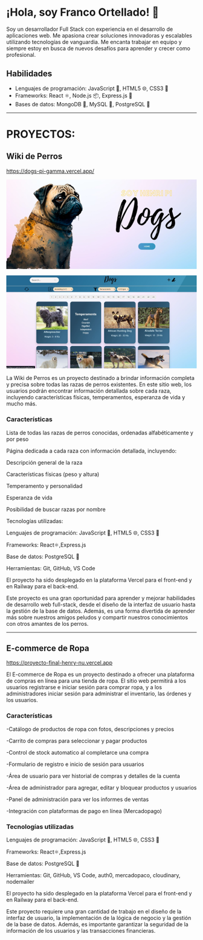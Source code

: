 # ¡Hola, soy Franco Ortellado! 👋
Soy un desarrollador Full Stack con experiencia en el desarrollo de aplicaciones web. Me apasiona crear soluciones innovadoras y escalables utilizando tecnologías de vanguardia. Me encanta trabajar en equipo y siempre estoy en busca de nuevos desafíos para aprender y crecer como profesional.

## Habilidades
- Lenguajes de programación: JavaScript 🚀, HTML5 🌐, CSS3 🎨
- Frameworks: React ⚛️, Node.js 📦, Express.js 🚂
- Bases de datos: MongoDB 🍃, MySQL 🐬, PostgreSQL 🐘

---------------------------------------------------------------------------------------------------------------------------------------------


# PROYECTOS:


## Wiki de Perros

https://dogs-pi-gamma.vercel.app/

![alt text](https://github.com/Franco-ortellado/Franco-ortellado/blob/main/Captura.JPG)

![alt text](https://github.com/Franco-ortellado/Franco-ortellado/blob/main/Captura2.JPG)

La Wiki de Perros es un proyecto destinado a brindar información completa y precisa sobre todas las razas de perros existentes. En este sitio web, los usuarios podrán encontrar información detallada sobre cada raza, incluyendo características físicas, temperamentos, esperanza de vida y mucho más.

### Características

Lista de todas las razas de perros conocidas, ordenadas alfabéticamente y por peso

Página dedicada a cada raza con información detallada, incluyendo:

Descripción general de la raza

Características físicas (peso y altura)

Temperamento y personalidad

Esperanza de vida

Posibilidad de buscar razas por nombre


Tecnologías utilizadas:

Lenguajes de programación: JavaScript 🚀, HTML5 🌐, CSS3 🎨

Frameworks: React⚛️,Express.js

Base de datos: PostgreSQL 🐘

Herramientas: Git, GitHub, VS Code

El proyecto ha sido desplegado en la plataforma Vercel para el front-end y en Railway para el back-end.

Este proyecto es una gran oportunidad para aprender y mejorar habilidades de desarrollo web full-stack, desde el diseño de la interfaz de usuario hasta la gestión de la base de datos. Además, es una forma divertida de aprender más sobre nuestros amigos peludos y compartir nuestros conocimientos con otros amantes de los perros.

------------------------------------------------------------------------------------------------------------------------------------------
## E-commerce de Ropa
https://proyecto-final-henry-nu.vercel.app

El E-commerce de Ropa es un proyecto destinado a ofrecer una plataforma de compras en línea para una tienda de ropa. El sitio web permitirá a los usuarios registrarse e iniciar sesión para comprar ropa, y a los administradores iniciar sesión para administrar el inventario, las órdenes y los usuarios.

### Características

-Catálogo de productos de ropa con fotos, descripciones y precios

-Carrito de compras para seleccionar y pagar productos

-Control de stock automatico al completarce una compra

-Formulario de registro e inicio de sesión para usuarios

-Área de usuario para ver historial de compras y detalles de la cuenta

-Área de administrador para agregar, editar y bloquear productos y usuarios

-Panel de administración para ver los informes de ventas

-Integración con plataformas de pago en línea (Mercadopago)

### Tecnologías utilizadas

Lenguajes de programación: JavaScript 🚀, HTML5 🌐, CSS3 🎨

Frameworks: React⚛️,Express.js

Base de datos: PostgreSQL 🐘

Herramientas: Git, GitHub, VS Code, auth0, mercadopaco, cloudinary, nodemailer

El proyecto ha sido desplegado en la plataforma Vercel para el front-end y en Railway para el back-end.

Este proyecto requiere una gran cantidad de trabajo en el diseño de la interfaz de usuario, la implementación de la lógica de negocio y la gestión de la base de datos. Además, es importante garantizar la seguridad de la información de los usuarios y las transacciones financieras.
